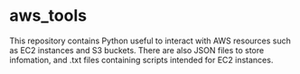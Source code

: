 # aws_tools
This repository contains Python useful to interact with AWS resources such as EC2 instances and S3 buckets.
There are also JSON files to store infomation, and .txt files  containing scripts intended for EC2 instances.
